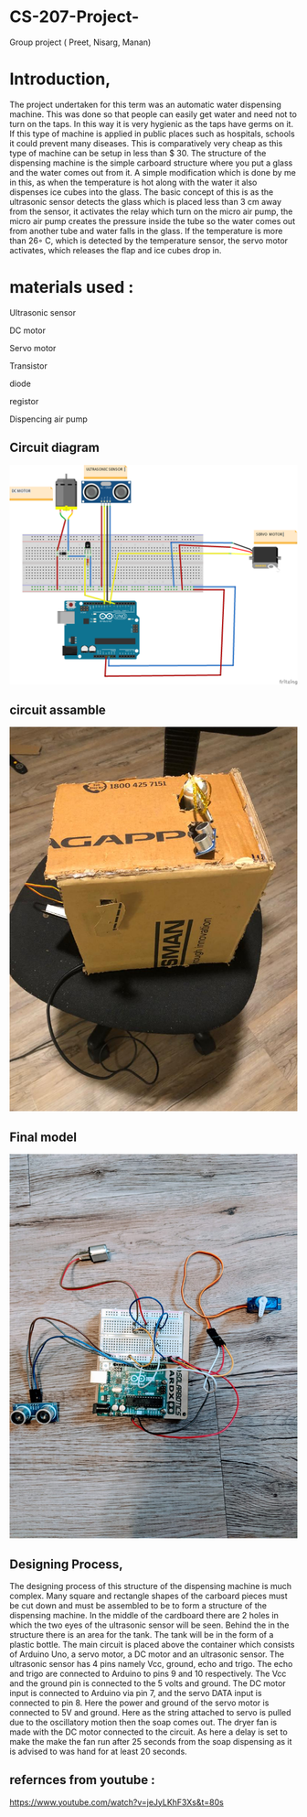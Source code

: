 # CS-207-Project-
Group project ( Preet, Nisarg, Manan)

# Introduction,

The project undertaken for this term was an automatic water dispensing machine. This
was done so that people can easily get water and need not to turn on the taps. In this way it is
very hygienic as the taps have germs on it. If this type of machine is applied in public places
such as hospitals, schools it could prevent many diseases. This is comparatively very cheap as
this type of machine can be setup in less than $ 30. The structure of the dispensing machine is the
simple carboard structure where you put a glass and the water comes out from it. A simple
modification which is done by me in this, as when the temperature is hot along with the water it
also dispenses ice cubes into the glass.
The basic concept of this is as the ultrasonic sensor detects the glass which is placed less
than 3 cm away from the sensor, it activates the relay which turn on the micro air pump, the
micro air pump creates the pressure inside the tube so the water comes out from another tube and
water falls in the glass. If the temperature is more than 26◦ C, which is detected by the
temperature sensor, the servo motor activates, which releases the flap and ice cubes drop in.

# materials used : 

Ultrasonic sensor 

DC motor 

Servo motor 

Transistor 

diode 

registor

Dispencing air pump

## Circuit diagram

<img src="CS 207 project.png">

## circuit assamble

<img src="project1.jpeg">

## Final model 

<img src="project2.jpeg">

## Designing Process,

The designing process of this structure of the dispensing machine is much
complex. Many square and rectangle shapes of the carboard pieces must be cut
down and must be assembled to be to form a structure of the dispensing machine.
In the middle of the cardboard there are 2 holes in which the two eyes of the
ultrasonic sensor will be seen. Behind the in the structure there is an area for the
tank. The tank will be in the form of a plastic bottle.
The main circuit is placed above the container which consists of Arduino
Uno, a servo motor, a DC motor and an ultrasonic sensor. The ultrasonic sensor
has 4 pins namely Vcc, ground, echo and trigo. The echo and trigo are connected
to Arduino to pins 9 and 10 respectively. The Vcc and the ground pin is connected
to the 5 volts and ground. The DC motor input is connected to Arduino via pin 7,
and the servo DATA input is connected to pin 8. Here the power and ground of the
servo motor is connected to 5V and ground. Here as the string attached to servo is
pulled due to the oscillatory motion then the soap comes out. The dryer fan is made
with the DC motor connected to the circuit. As here a delay is set to make the
make the fan run after 25 seconds from the soap dispensing as it is advised to was
hand for at least 20 seconds.

## refernces from youtube :

https://www.youtube.com/watch?v=jeJyLKhF3Xs&t=80s

